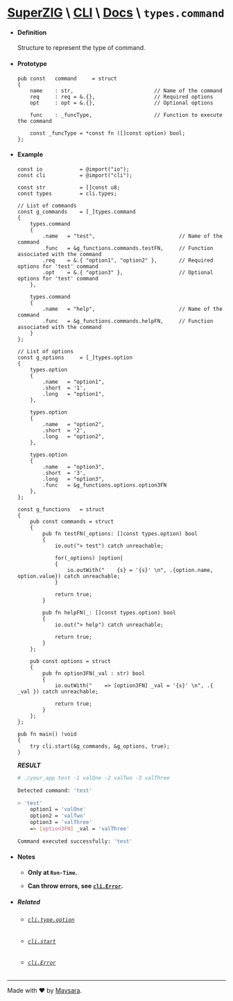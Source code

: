 # **[SuperZIG](https://github.com/Super-ZIG)** \ **[CLI](../../README.md)** \ **[Docs](../readme.md)** \ **`types.command`**

- #### **Definition**

    Structure to represent the type of command.

- #### **Prototype**

    ```zig
    pub const   command     = struct 
    {
        name    : str,                          // Name of the command
        req     : req = &.{},                   // Required options
        opt     : opt = &.{},                   // Optional options
        
        func    : _funcType,                    // Function to execute the command

        const _funcType = *const fn ([]const option) bool;
    };
    ```

- #### **Example**

    ```zig
    const io            = @import("io");
    const cli           = @import("cli");

    const str           = []const u8;
    const types         = cli.types;
    
    // List of commands
    const g_commands    = [_]types.command
    {
        types.command
        {
            .name   = "test",                           // Name of the command
            .func   = &g_functions.commands.testFN,     // Function associated with the command
            .req    = &.{ "option1", "option2" },       // Required options for 'test' command
            .opt    = &.{ "option3" },                  // Optional options for 'test' command
        },

        types.command
        {
            .name   = "help",                           // Name of the command
            .func   = &g_functions.commands.helpFN,     // Function associated with the command
        }
    };

    // List of options
    const g_options     = [_]types.option
    {
        types.option
        {
            .name   = "option1",
            .short  = '1',
            .long   = "option1",
        },

        types.option
        {
            .name   = "option2",
            .short  = '2',
            .long   = "option2",
        },

        types.option
        {
            .name   = "option3",
            .short  = '3',
            .long   = "option3",
            .func   = &g_functions.options.option3FN
        },
    };

    const g_functions   = struct
    {
        pub const commands = struct
        {
            pub fn testFN(_options: []const types.option) bool
            {
                io.out("> test") catch unreachable;

                for(_options) |option|
                {
                    io.outWith("    {s} = '{s}' \n", .{option.name, option.value}) catch unreachable;
                }

                return true;
            }

            pub fn helpFN(_: []const types.option) bool
            {
                io.out("> help") catch unreachable;

                return true;
            }
        };

        pub const options = struct
        {
            pub fn option3FN(_val : str) bool
            {
                io.outWith("    => [option3FN] _val = '{s}' \n", .{ _val }) catch unreachable;

                return true;
            }
        };
    };
    ```

    ```zig
    pub fn main() !void
    {
        try cli.start(&g_commands, &g_options, true);
    }
    ```

    _**RESULT**_

    ```bash
    # ./your_app test -1 valOne -2 valTwo -3 valThree

    Detected command: 'test'

    > 'test'
        option1 = 'valOne' 
        option2 = 'valTwo' 
        option3 = 'valThree' 
        => [option3FN] _val = 'valThree' 

    Command executed successfully: 'test'
    ```
    
- #### **Notes**

    - **Only at `Run-Time`.**

    - **Can throw errors, see [`cli.Error`](../enums/Error.md).**

- ##### Related

  - ###### [`cli.type.option`](./option.md)

  - ###### [`cli.start`](../func/start.md)

  - ###### [`cli.Error`](../enums/Error.md)

---

Made with ❤️ by [Maysara](http://github.com/maysara-elshewehy).